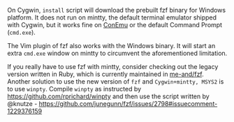 On Cygwin, `install` script will download the prebuilt fzf binary for Windows platform. It does not run on mintty, the default terminal emulator shipped with Cygwin, but it works fine on [ConEmu](https://conemu.github.io/) or the default Command Prompt (`cmd.exe`).

The Vim plugin of fzf also works with the Windows binary. It will start an extra `cmd.exe` window on mintty to circumvent the aforementioned limitation.

If you really have to use fzf with mintty, consider checking out the legacy version written in Ruby, which is currently maintained in [me-and/fzf](/me-and/fzf). Another solution to use the new version of `fzf` and `Cygwin+mintty, MSYS2` is to use `winpty`. Compile `winpty` as instructed by https://github.com/rprichard/winpty and then use the script written by @knutze - https://github.com/junegunn/fzf/issues/2798#issuecomment-1229376159 